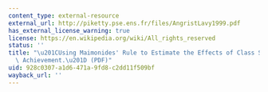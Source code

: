 ```yaml
---
content_type: external-resource
external_url: http://piketty.pse.ens.fr/files/AngristLavy1999.pdf
has_external_license_warning: true
license: https://en.wikipedia.org/wiki/All_rights_reserved
status: ''
title: "\u201CUsing Maimonides' Rule to Estimate the Effects of Class Size on Academic\
  \ Achievement.\u201D (PDF)"
uid: 928c0307-a1d6-471a-9fd8-c2dd11f509bf
wayback_url: ''
---
```

